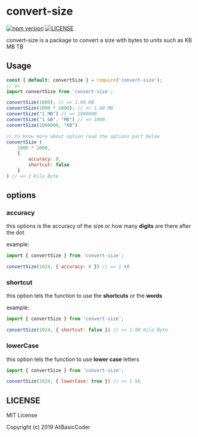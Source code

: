 # convert-size

[![npm version](https://img.shields.io/npm/v/convert-size.svg)](https://www.npmjs.com/package/convert-size)
[![LICENSE](https://img.shields.io/static/v1.svg?label=LICENSE&message=MIT&color=green)](https://github.com/AliBasicCoder/convertSize/blob/master/LICENSE)

convert-size is a package to convert a size with bytes to 
units such as KB MB TB

## Usage

```js
const { default: convertSize } = require('convert-size');
// or
import convertSize from 'convert-size';

convertSize(1000); // => 1.00 KB
convertSize(1000 * 1000); // => 1.00 MB
convertSize("1 MB") // => 1000000
convertSize("1 GB", "MB") // => 1000
convertSize(1000000, "KB")

// to know more about option read the options part below
convertSize (
    1000 * 1000,
    {
        accuracy: 0,
        shortcut: false
    }
) // => 1 Kilo Byte

```

## options

### accuracy

this options is the accuracy of the size or
how many **digits** are there after the dot

example:

``` js
import { convertSize } from 'convert-size';

convertSize(1024, { accuracy: 0 }) // => 1 KB
```

### shortcut

this option tels the function to use the **shortcuts**
or the **words**

example:

``` js
import { convertSize } from 'convert-size';

convertSize(1024, { shortcut: false }) // => 1.00 Kilo Byte
```

### lowerCase

this option tels the function to use **lower case** letters

``` js
import { convertSize } from 'convert-size';

convertSize(1024, { lowerCase: true }) // => 1 kb
```

## LICENSE

MIT License

Copyright (c) 2019 AliBasicCoder
